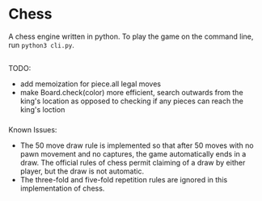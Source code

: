 # Chess
A chess engine written in python. To play the game on the command line, run `python3 cli.py`.


##
TODO:
  - add memoization for piece.all legal moves
  - make Board.check(color) more efficient, search outwards from the king's location as opposed to checking if any pieces can reach the king's loction


###
Known Issues:
  - The 50 move draw rule is implemented so that after 50 moves with no pawn movement and no captures, the game automatically ends in a draw. The official rules of chess permit claiming of a draw by either player, but the draw is not automatic.
  - The three-fold and five-fold repetition rules are ignored in this implementation of chess.
